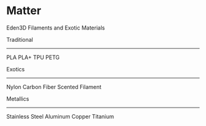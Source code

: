 # Matter
Eden3D Filaments and Exotic Materials

Traditional
___________

PLA
PLA+
TPU
PETG

Exotics
_______
Nylon
Carbon Fiber
Scented Filament

Metallics
_________
Stainless Steel
Aluminum
Copper
Titanium
